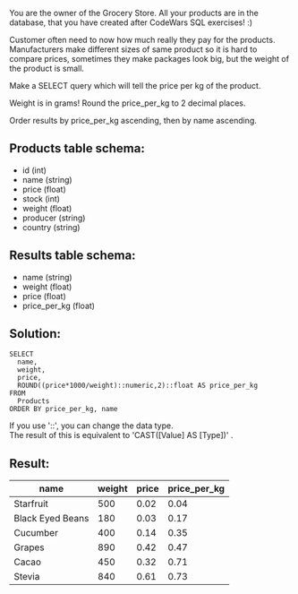 You are the owner of the Grocery Store. All your products are in the database, that you have created after CodeWars SQL exercises! :)

Customer often need to now how much really they pay for the products. Manufacturers make different sizes of same product so it is hard to compare prices, sometimes they make packages look big, but the weight of the product is small.

Make a SELECT query which will tell the price per kg of the product.

Weight is in grams! Round the price\_per\_kg to 2 decimal places.

Order results by price\_per\_kg ascending, then by name ascending.

## Products table schema:

-   id (int)
-   name (string)
-   price (float)
-   stock (int)
-   weight (float)
-   producer (string)
-   country (string)

## Results table schema:

-   name (string)
-   weight (float)
-   price (float)
-   price\_per\_kg (float)

## Solution:

```
SELECT 
  name, 
  weight, 
  price, 
  ROUND((price*1000/weight)::numeric,2)::float AS price_per_kg 
FROM 
  Products 
ORDER BY price_per_kg, name
```

If you use '::', you can change the data type.  
The result of this is equivalent to 'CAST(\[Value\] AS \[Type\])' .

## Result:

| name | weight | price | price\_per\_kg |
| --- | --- | --- | --- |
| Starfruit | 500 | 0.02 | 0.04 |
| Black Eyed Beans | 180 | 0.03 | 0.17 |
| Cucumber | 400 | 0.14 | 0.35 |
| Grapes | 890 | 0.42 | 0.47 |
| Cacao | 450 | 0.32 | 0.71 |
| Stevia | 840 | 0.61 | 0.73 |